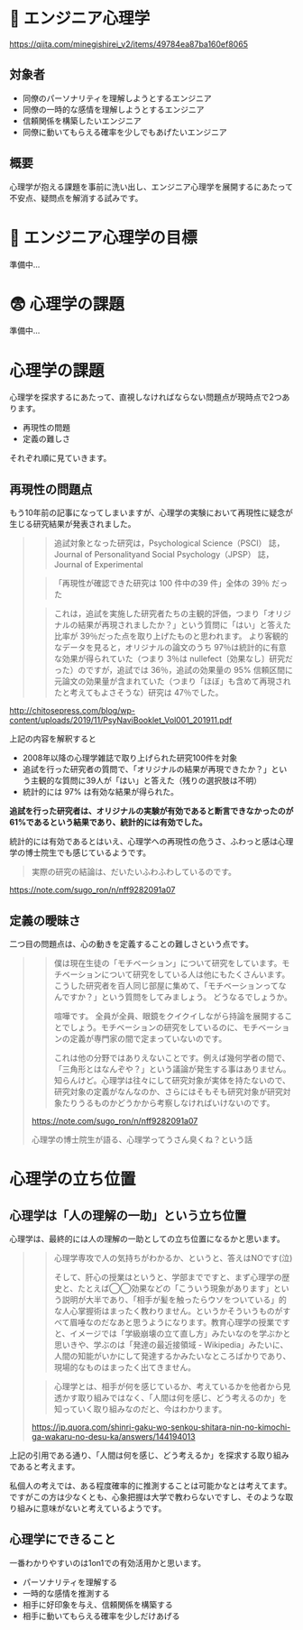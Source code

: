 <!--
title:   心理学の問題点
tags:    1on1,エンジニア心理学,コミュニケーション
id:      776068c2d9b4c9e5aed2
private: false
-->




# 🍵 エンジニア心理学

https://qiita.com/minegishirei_v2/items/49784ea87ba160ef8065

## 対象者

- 同僚のパーソナリティを理解しようとするエンジニア
- 同僚の一時的な感情を理解しようとするエンジニア
- 信頼関係を構築したいエンジニア
- 同僚に動いてもらえる確率を少しでもあげたいエンジニア

## 概要

心理学が抱える課題を事前に洗い出し、エンジニア心理学を展開するにあたって不安点、疑問点を解消する試みです。

# 🏁 エンジニア心理学の目標

準備中...

# 😨 心理学の課題

準備中...


# 心理学の課題

心理学を探求するにあたって、直視しなければならない問題点が現時点で2つあります。

- 再現性の問題
- 定義の難しさ

それぞれ順に見ていきます。


## 再現性の問題点

もう10年前の記事になってしまいますが、心理学の実験において再現性に疑念が生じる研究結果が発表されました。

> > 追試対象となった研究は，Psychological Science（PSCI） 誌，Journal of Personalityand Social Psychology（JPSP） 誌，Journal of Experimental
>
> > 「再現性が確認できた研究は 100 件中の39 件」全体の 39％ だった
>
> > これは，追試を実施した研究者たちの主観的評価，つまり「オリジナルの結果が再現されましたか？」という質問に「はい」と答えた比率が 39％だった点を取り上げたものと思われます。
> > より客観的なデータを見ると，オリジナルの論文のうち 97％は統計的に有意な効果が得られていた（つまり 3％は nullefect〔効果なし〕研究だった）のですが，追試では 36％，追試の効果量の 95% 信頼区間に元論文の効果量が含まれていた（つまり「ほぼ」も含めて再現されたと考えてもよさそうな）研究は 47％でした。

http://chitosepress.com/blog/wp-content/uploads/2019/11/PsyNaviBooklet_Vol001_201911.pdf

上記の内容を解釈すると

- 2008年以降の心理学雑誌で取り上げられた研究100件を対象
- 追試を行った研究者の質問で、「オリジナルの結果が再現できたか？」という主観的な質問に39人が「はい」と答えた（残りの選択肢は不明）
- 統計的には 97% は有効な結果が得られた。

**追試を行った研究者は、オリジナルの実験が有効であると断言できなかったのが61%であるという結果であり、統計的には有効でした。**

統計的には有効であるとはいえ、心理学への再現性の危うさ、ふわっと感は心理学の博士院生でも感じているようです。

> 実際の研究の結論は、だいたいふわふわしているのです。

https://note.com/sugo_ron/n/nff9282091a07


## 定義の曖昧さ

二つ目の問題点は、心の動きを定義することの難しさという点です。

> > 僕は現在生徒の「モチベーション」について研究をしています。モチベーションについて研究をしている人は他にもたくさんいます。こうした研究者を百人同じ部屋に集めて、「モチベーションってなんですか？」という質問をしてみましょう。
> > どうなるでしょうか。
> >
> > 喧嘩です。
> > 全員が全員、眼鏡をクイクイしながら持論を展開することでしょう。モチベーションの研究をしているのに、モチベーションの定義が専門家の間で定まっていないのです。
> >
> > これは他の分野ではありえないことです。例えば幾何学者の間で、「三角形とはなんぞや？」という議論が発生する事はありません。知らんけど。心理学は往々にして研究対象が実体を持たないので、研究対象の定義がなんなのか、さらにはそもそも研究対象が研究対象たりうるものかどうかから考察しなければいけないのです。
>
> https://note.com/sugo_ron/n/nff9282091a07
>
> 心理学の博士院生が語る、心理学ってうさん臭くね？という話


# 心理学の立ち位置

## 心理学は「人の理解の一助」という立ち位置

心理学は、最終的には人の理解の一助としての立ち位置になるかと思います。

> > 心理学専攻で人の気持ちがわかるか、というと、答えはNOです(泣)
> >
> > そして、肝心の授業はというと、学部までですと、まず心理学の歴史と、たとえば◯◯効果などの「こういう現象があります」という説明が大半であり、「相手が髪を触ったらウソをついている」的な人心掌握術はまったく教わりません。というかそういうものがすべて眉唾なのだなあと思うようになります。教育心理学の授業ですと、イメージでは「学級崩壊の立て直し方」みたいなのを学ぶかと思いきや、学ぶのは「発達の最近接領域 - Wikipedia」みたいに、人間の知能がいかにして発達するかみたいなところばかりであり、現場的なものはまったく出てきません。
>
> > 心理学とは、相手が何を感じているか、考えているかを他者から見透かす取り組みではなく、「人間は何を感じ、どう考えるのか」を知っていく取り組みなのだと、今はわかります。
>
> https://jp.quora.com/shinri-gaku-wo-senkou-shitara-nin-no-kimochi-ga-wakaru-no-desu-ka/answers/144194013

上記の引用である通り、「人間は何を感じ、どう考えるか」を探求する取り組みであると考えます。

私個人の考えでは、ある程度確率的に推測することは可能かなとは考えてます。ですがこの方は少なくとも、心象把握は大学で教わらないですし、そのような取り組みに意味がないと考えているようです。


## 心理学にできること

一番わかりやすいのは1on1での有効活用かと思います。

- パーソナリティを理解する
- 一時的な感情を推測する
- 相手に好印象を与え、信頼関係を構築する
- 相手に動いてもらえる確率を少しだけあげる





